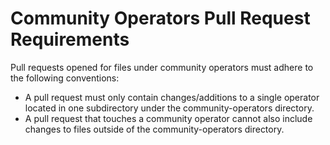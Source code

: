 # Community Operators Pull Request Requirements

Pull requests opened for files under community operators must adhere to the following conventions:

* A pull request must only contain changes/additions to a single operator located in one subdirectory under the community-operators directory.
* A pull request that touches a community operator cannot also include changes to files outside of the community-operators directory.
